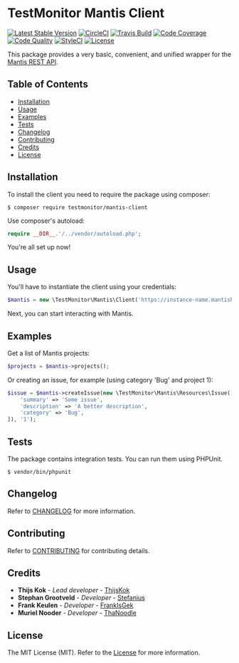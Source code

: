 # TestMonitor Mantis Client

[![Latest Stable Version](https://poser.pugx.org/testmonitor/mantis-client/v/stable)](https://packagist.org/packages/testmonitor/mantis-client)
[![CircleCI](https://img.shields.io/circleci/project/github/testmonitor/mantis-client.svg)](https://circleci.com/gh/testmonitor/mantis-client)
[![Travis Build](https://travis-ci.com/testmonitor/mantis-client.svg?branch=master)](https://travis-ci.com/testmonitor/mantis-client)
[![Code Coverage](https://scrutinizer-ci.com/g/testmonitor/mantis-client/badges/coverage.png?b=master)](https://scrutinizer-ci.com/g/testmonitor/mantis-client/?branch=master)
[![Code Quality](https://scrutinizer-ci.com/g/testmonitor/mantis-client/badges/quality-score.png?b=master)](https://scrutinizer-ci.com/g/testmonitor/mantis-client/?branch=master)
[![StyleCI](https://styleci.io/repos/223800227/shield)](https://styleci.io/repos/223800227)
[![License](https://poser.pugx.org/testmonitor/mantis-client/license)](https://packagist.org/packages/testmonitor/mantis-client)

This package provides a very basic, convenient, and unified wrapper for the [Mantis REST API](https://documenter.getpostman.com/view/29959/mantis-bug-tracker-rest-api/7Lt6zkP?version=latest). 

## Table of Contents

- [Installation](#installation)
- [Usage](#usage)
- [Examples](#examples)
- [Tests](#tests)
- [Changelog](#changelog)
- [Contributing](#contributing)
- [Credits](#credits)
- [License](#license)
  
## Installation

To install the client you need to require the package using composer:

	$ composer require testmonitor/mantis-client

Use composer's autoload:

```php
require __DIR__.'/../vendor/autoload.php';
```

You're all set up now!

## Usage

You'll have to instantiate the client using your credentials:

```php
$mantis = new \TestMonitor\Mantis\Client('https://instance-name.mantishub.io', 'REST token');
```

Next, you can start interacting with Mantis. 

## Examples

Get a list of Mantis projects:

```php
$projects = $mantis->projects();
```

Or creating an issue, for example (using category 'Bug' and project 1):

```php
$issue = $mantis->createIssue(new \TestMonitor\Mantis\Resources\Issue([
    'summary' => 'Some issue',
    'description' => 'A better description',
    'category' => 'Bug',
]), '1');
```

## Tests

The package contains integration tests. You can run them using PHPUnit.

    $ vendor/bin/phpunit
    
## Changelog

Refer to [CHANGELOG](CHANGELOG.md) for more information.

## Contributing

Refer to [CONTRIBUTING](CONTRIBUTING.md) for contributing details.

## Credits

* **Thijs Kok** - *Lead developer* - [ThijsKok](https://github.com/thijskok)
* **Stephan Grootveld** - *Developer* - [Stefanius](https://github.com/stefanius)
* **Frank Keulen** - *Developer* - [FrankIsGek](https://github.com/frankisgek)
* **Muriel Nooder** - *Developer* - [ThaNoodle](https://github.com/thanoodle)

## License

The MIT License (MIT). Refer to the [License](LICENSE.md) for more information.
